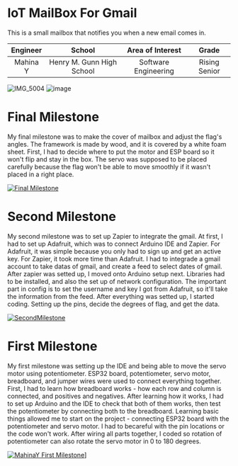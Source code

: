 ﻿#  IoT MailBox For Gmail
This is a small mailbox that notifies you when a new email comes in. 

| **Engineer** | **School** | **Area of Interest** | **Grade** |
|:--:|:--:|:--:|:--:|
| Mahina Y | Henry M. Gunn High School | Software Engineering | Rising Senior

![IMG_5004](https://user-images.githubusercontent.com/86208680/176695421-fcda07d8-e1f1-4cf7-bb2f-a0a61d2d73a0.JPG)
![image](https://user-images.githubusercontent.com/86208680/176915641-90143fa8-1c0b-4905-9c3e-81b584234425.png)

  
# Final Milestone
My final milestone was to make the cover of mailbox and adjust the flag's angles. The framework is made by wood, and it is covered by a white foam sheet. First, I had to decide where to put the motor and ESP board so it won't flip and stay in the box. The servo was supposed to be placed carefully because the flag won't be able to move smoothly if it wasn't placed in a right place.

[![Final Milestone](https://res.cloudinary.com/marcomontalbano/image/upload/v1656514576/video_to_markdown/images/youtube--yG8FlDI3Cyg-c05b58ac6eb4c4700831b2b3070cd403.jpg)](https://www.youtube.com/watch?v=yG8FlDI3Cyg "Final Milestone")

# Second Milestone

My second milestone was to set up Zapier to integrate the gmail. At first, I had to set up Adafruit, which was to connect Arduino IDE and Zapier. For Adafruit, it was simple because you only had to sign up and get an active key. For Zapier, it took more time than Adafruit. I had to integrade a gmail account to take datas of gmail, and create a feed to select dates of gmail. After zapier was setted up, I moved onto Arduino setup next. Libraries had to be installed, and also the set up of network configuration. The important part in config is to set the username and key I got from Adafruit, so it'll take the information from the feed. After everything was setted up, I started coding. Setting up the pins, decide the degrees of flag, and get the data. 


[![SecondMilestone](https://res.cloudinary.com/marcomontalbano/image/upload/v1656508620/video_to_markdown/images/youtube--V_OS215gC-4-c05b58ac6eb4c4700831b2b3070cd403.jpg)](https://www.youtube.com/watch?v=V_OS215gC-4 "SecondMilestone")

# First Milestone
  
My first milestone was setting up the IDE and being able to move the servo motor using potentiometer. ESP32 board, potentiometer, servo motor, breadboard, and jumper wires were used to connect everything together. First, I had to learn how breadboard works - how each row and column is connected, and positives and negatives. After learning how it works, I had to set up Arduino and the IDE to check that both of them works, then test the potentiometer by connecting both to the breadboard. Learning basic things allowed me to start on the project - connecting ESP32 board with the potentiometer and servo motor. I had to becareful with the pin locations or the code won't work. After wiring all parts together, I coded so rotation of potentiometer can also rotate the servo motor in 0 to 180 degrees.

[![MahinaY First Milestone](https://res.cloudinary.com/marcomontalbano/image/upload/v1655731055/video_to_markdown/images/youtube--DDHCa8hdSxY-c05b58ac6eb4c4700831b2b3070cd403.jpg)](https://www.youtube.com/watch?v=DDHCa8hdSxY&list=PLe-u_DjFx7eujQBN2E6SXTYd1A-A5wa6Z&index=12&ab_channel=BlueStampEng "MahinaY First Milestone")]
